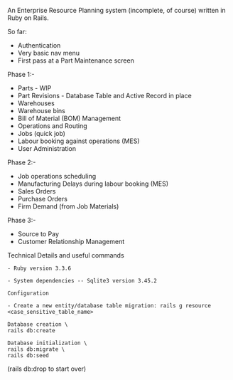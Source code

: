 An Enterprise Resource Planning system (incomplete, of course) written in Ruby on Rails.

So far:

- Authentication
- Very basic nav menu
- First pass at a Part Maintenance screen

Phase 1:-

- Parts - WIP
- Part Revisions - Database Table and Active Record in place
- Warehouses
- Warehouse bins
- Bill of Material (BOM) Management
- Operations and Routing
- Jobs (quick job)
- Labour booking against operations (MES)
- User Administration


Phase 2:-

- Job operations scheduling
- Manufacturing Delays during labour booking (MES)
- Sales Orders
- Purchase Orders
- Firm Demand (from Job Materials)

Phase 3:-

- Source to Pay
- Customer Relationship Management

Technical Details and useful commands

    - Ruby version 3.3.6

    - System dependencies -- Sqlite3 version 3.45.2

    Configuration
    
    - Create a new entity/database table migration: rails g resource <case_sensitive_table_name>

    Database creation \
    rails db:create

    Database initialization \
    rails db:migrate \
    rails db:seed

(rails db:drop to start over)

